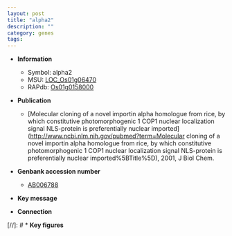 ```yaml
---
layout: post
title: "alpha2"
description: ""
category: genes
tags: 
---
```


* **Information**  
    + Symbol: alpha2  
    + MSU: [LOC_Os01g06470](http://rice.uga.edu/cgi-bin/ORF_infopage.cgi?orf=LOC_Os01g06470)  
    + RAPdb: [Os01g0158000](https://rapdb.dna.affrc.go.jp/locus/?name=Os01g0158000)  

* **Publication**  
    + [Molecular cloning of a novel importin alpha homologue from rice, by which constitutive photomorphogenic 1 COP1 nuclear localization signal NLS-protein is preferentially nuclear imported](http://www.ncbi.nlm.nih.gov/pubmed?term=Molecular cloning of a novel importin alpha homologue from rice, by which constitutive photomorphogenic 1 COP1 nuclear localization signal NLS-protein is preferentially nuclear imported%5BTitle%5D), 2001, J Biol Chem.

* **Genbank accession number**  
    + [AB006788](http://www.ncbi.nlm.nih.gov/nuccore/AB006788)

* **Key message**  

* **Connection**  

[//]: # * **Key figures**  


